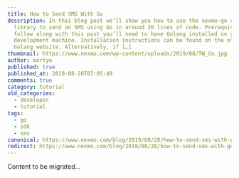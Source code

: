 ```yaml
---
title: How to Send SMS With Go
description: In this blog post we’ll show you how to use the nexmo-go client
  library to send an SMS using Go in around 30 lines of code. Prerequisites To
  follow along with this post you’ll need to have Golang installed on your
  development machine. Installation instructions can be found on the official
  Golang website. Alternatively, if […]
thumbnail: https://www.nexmo.com/wp-content/uploads/2019/08/TW_Go.jpg
author: martyn
published: true
published_at: 2019-08-28T07:05:49
comments: true
category: tutorial
old_categories:
  - developer
  - tutorial
tags:
  - go
  - sdk
  - sms
canonical: https://www.nexmo.com/blog/2019/08/28/how-to-send-sms-with-go-dr
redirect: https://www.nexmo.com/blog/2019/08/28/how-to-send-sms-with-go-dr
---
```

Content to be migrated...